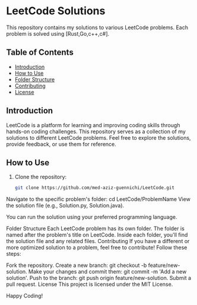 # LeetCode Solutions

This repository contains my solutions to various LeetCode problems. Each problem is solved using [Rust,Go,c++,c#].

## Table of Contents

- [Introduction](#introduction)
- [How to Use](#how-to-use)
- [Folder Structure](#folder-structure)
- [Contributing](#contributing)
- [License](#license)

## Introduction

LeetCode is a platform for learning and improving coding skills through hands-on coding challenges. This repository serves as a collection of my solutions to different LeetCode problems. Feel free to explore the solutions, provide feedback, or use them for reference.

## How to Use

1. Clone the repository:

   ```bash
   git clone https://github.com/med-aziz-guennichi/LeetCode.git
Navigate to the specific problem's folder:
cd LeetCode/ProblemName
View the solution file (e.g., Solution.py, Solution.java).

You can run the solution using your preferred programming language.

Folder Structure
Each LeetCode problem has its own folder.
The folder is named after the problem's title on LeetCode.
Inside each folder, you'll find the solution file and any related files.
Contributing
If you have a different or more optimized solution to a problem, feel free to contribute! Follow these steps:

Fork the repository.
Create a new branch: git checkout -b feature/new-solution.
Make your changes and commit them: git commit -m 'Add a new solution'.
Push to the branch: git push origin feature/new-solution.
Submit a pull request.
License
This project is licensed under the MIT License.

Happy Coding!
